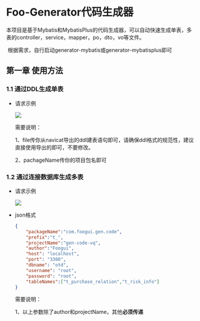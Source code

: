 # Foo-Generator代码生成器

​		本项目是基于Mybatis和MybatisPlus的代码生成器，可以自动快速生成单表，多表的controller，service，mapper，po，dto，vo等文件。

​		根据需求，自行启动generator-mybatis或generator-mybatisplus即可

## 第一章 使用方法

### 1.1 通过DDL生成单表

- 请求示例

  ![](..\Foo-Generator\png\ddl请求示例.jpg)

  需要说明：

  1、file传你从navicat导出的ddl建表语句即可，请确保ddl格式的规范性，建议直接使用导出的即可，不要修改。

  2、pachageName传你的项目包名即可

### 1.2 通过连接数据库生成多表

- 请求示例

  ![](..\Foo-Generator\png\批量生成示例.jpg)

- json格式

  ```json
  {
      "packageName":"com.foogui.gen.code",
      "prefix":"t_",
      "projectName":"gen-code-vq",
      "author":"Foogui",
      "host": "localhost",
      "port": "3308",
      "dbname": "otd",
      "username": "root",
      "password": "root",
      "tableNames":["t_purchase_relation","t_risk_info"]
  }
  ```

  需要说明：

  1、以上参数除了author和projectName，其他**必须传递**
